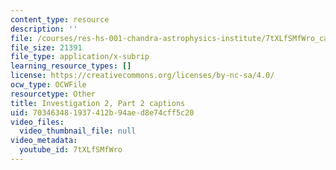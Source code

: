 ```yaml
---
content_type: resource
description: ''
file: /courses/res-hs-001-chandra-astrophysics-institute/7tXLfSMfWro_captions.webvtt
file_size: 21391
file_type: application/x-subrip
learning_resource_types: []
license: https://creativecommons.org/licenses/by-nc-sa/4.0/
ocw_type: OCWFile
resourcetype: Other
title: Investigation 2, Part 2 captions
uid: 70346348-1937-412b-94ae-d8e74cff5c20
video_files:
  video_thumbnail_file: null
video_metadata:
  youtube_id: 7tXLfSMfWro
---
```

